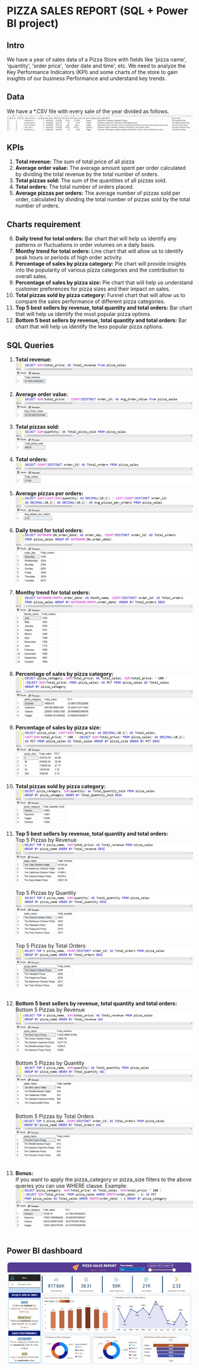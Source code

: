 # PIZZA SALES REPORT (SQL + Power BI project)

## Intro
We have a year of sales data of a Pizza Store with fields like 'pizza name', 'quantity', 'order price', 'order date and time', etc.
We need to analyze the Key Performance Indicators (KPI) and some charts of the store to gain insights of our business Performance and understand key trends.

## Data
We have a \*.CSV file with every sale of the year divided as follows.
![Csv presentation](Images_README.md/01_CSV.jpg)

## KPIs
1. **Total revenue:** The sum of total price of all pizza
2. **Average order value:** The average amount spent per order calculated by dividing the total revenue by the total number of orders.
3. **Total pizzas sold:** The sum of the quantities of all pizzas sold.
4. **Total orders:** The total number of orders placed.
5. **Average pizzas per orders:** The average number of pizzas sold per order, calculated by dividing the total number of pizzas sold by the total number of orders.

## Charts requirement
6. **Daily trend for total orders:** Bar chart that will help us identify any patterns or fluctuations in order volumes on a daily basis.
7. **Monthy trend for total orders:** Line chart that will allow us to identify peak hours or periods of high order activity.
8. **Percentage of sales by pizza category:** Pie chart will provide insights into the popularity of various pizza categories and the contribution to overall sales.
9. **Percentage of sales by pizza size:** Pie chart that will help us understand customer preferences for pizza sizes and their impact on sales.
10. **Total pizzas sold by pizza category:** Funnel chart that will allow us to compare the sales performance of different pizza categories.
11. **Top 5 best sellers by revenue, total quantity and total orders:** Bar chart that will help us identify the most popular pizza options.
12. **Bottom 5 best sellers by revenue, total quantity and total orders:** Bar chart that will help us identify the less popular pizza options.

## SQL Queries
1. **Total revenue:**<br>
![SQL 1](Images_README.md/02_SQL_1.jpg)

2. **Average order value:**<br>
![SQL 2](Images_README.md/03_SQL_2.jpg)

3. **Total pizzas sold:**<br>
![SQL 3](Images_README.md/04_SQL_3.jpg)

4. **Total orders:**<br>
![SQL 4](Images_README.md/05_SQL_4.jpg)

5. **Average pizzas per orders:**<br>
![SQL 5](Images_README.md/06_SQL_5.jpg)

6. **Daily trend for total orders:**<br>
![SQL 6](Images_README.md/07_SQL_6.jpg)

7. **Monthy trend for total orders:**<br>
![SQL 7](Images_README.md/08_SQL_7.jpg)

8. **Percentage of sales by pizza category:**<br>
![SQL 8](Images_README.md/09_SQL_8.jpg)

9. **Percentage of sales by pizza size:**<br>
![SQL 9](Images_README.md/10_SQL_9.jpg)

10. **Total pizzas sold by pizza category:**<br>
![SQL 10](Images_README.md/11_SQL_10.jpg)

11. **Top 5 best sellers by revenue, total quantity and total orders:**<br>
Top 5 Pizzas by Revenue<br>
![SQL 11](Images_README.md/12_SQL_11.jpg)<br><br>
Top 5 Pizzas by Quantity<br>
![SQL 12](Images_README.md/13_SQL_12.jpg)<br><br>
Top 5 Pizzas by Total Orders<br>
![SQL 13](Images_README.md/14_SQL_13.jpg)<br><br>

12. **Bottom 5 best sellers by revenue, total quantity and total orders:**<br>
Bottom 5 Pizzas by Revenue<br>
![SQL 14](Images_README.md/15_SQL_14.jpg)<br><br>
Bottom 5 Pizzas by Quantity<br>
![SQL 15](Images_README.md/16_SQL_15.jpg)<br><br>
Bottom 5 Pizzas by Total Orders<br>
![SQL 16](Images_README.md/17_SQL_16.jpg)<br><br>

13. **Bonus:**<br>
If you want to apply the pizza_category or pizza_size filters to the above queries you can use WHERE clause. Example:<br>
![SQL 17](Images_README.md/18_SQL_17.jpg)<br><br>

## Power BI dashboard
[![Power BI preview](Images_README.md/19_Power_BI_preview.jpg)](https://app.powerbi.com/view?r=eyJrIjoiNWZkOTRhZGQtODgyYS00Zjc0LThlMGItMmIyOTE2NjJjMTVhIiwidCI6IjgzZGMwYzk0LWRkNTgtNDlmNC05YmI0LTU4NDhjMWM3NmYzYyJ9)
